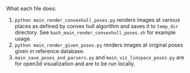 What each file does:

1. `python main_render_convexhull_poses.py` renders images at various places as defined by convex hull algorithm and saves it to `temp_dir` directory. See `bash_main_render_convexhull_poses.sh` for example usage.
2. `python main_render_given_poses.py` renders images at original poses given in reference database.
3. `main_save_poses_and_parsers.py` and `main_viz_linspace_poses.py` are for open3d visualization and are to be run locally.

